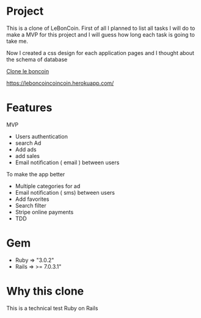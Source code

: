 # Project

This is a clone of LeBonCoin.  First of all I planned to list all tasks I will do to make a MVP for this project and I will guess how long each task is going to take me.

Now I created a css design for each application pages and I thought about the schema of database 

[Clone le boncoin](https://grandiose-cormorant-7de.notion.site/Clone-le-boncoin-20d90e1d59ad4d678f53736765474998)

https://leboncoincoincoin.herokuapp.com/

# Features

MVP

- Users authentication
- search Ad 
- Add ads
- add sales
- Email notification ( email ) between users

To make the app better

- Multiple categories for ad
- Email notification ( sms) between users
- Add favorites
- Search filter
- Stripe online payments
- TDD

# Gem

- Ruby ⇒ "3.0.2"
- Rails ⇒ >= 7.0.3.1"

# Why this clone

This is a technical test Ruby on Rails
